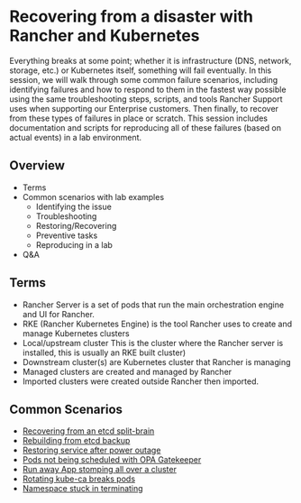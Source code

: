 # Recovering from a disaster with Rancher and Kubernetes

Everything breaks at some point; whether it is infrastructure (DNS, network, storage, etc.) or Kubernetes itself, something will fail eventually. In this session, we will walk through some common failure scenarios, including identifying failures and how to respond to them in the fastest way possible using the same troubleshooting steps, scripts, and tools Rancher Support uses when supporting our Enterprise customers. Then finally, to recover from these types of failures in place or scratch. This session includes documentation and scripts for reproducing all of these failures (based on actual events) in a lab environment.

## Overview
- Terms
- Common scenarios with lab examples
  - Identifying the issue
  - Troubleshooting
  - Restoring/Recovering
  - Preventive tasks
  - Reproducing in a lab
- Q&A

## Terms
- Rancher Server is a set of pods that run the main orchestration engine and UI for Rancher.
- RKE (Rancher Kubernetes Engine) is the tool Rancher uses to create and manage Kubernetes clusters
- Local/upstream cluster This is the cluster where the Rancher server is installed, this is usually an RKE built cluster)
- Downstream cluster(s) are Kubernetes cluster that Rancher is managing
- Managed clusters are created and managed by Rancher
- Imported clusters were created outside Rancher then imported.

## Common Scenarios
- [Recovering from an etcd split-brain](./etcd-split-brain)
- [Rebuilding from etcd backup](./rebuild-from-scratch)
- [Restoring service after power outage](./complete-power-outage)
- [Pods not being scheduled with OPA Gatekeeper](./broken-opa-gatekeeper)
- [Run away App stomping all over a cluster](./run-away-app)
- [Rotating kube-ca breaks pods](./broken-kube-ca)
- [Namespace stuck in terminating](./namespace-stuck-terminating)
